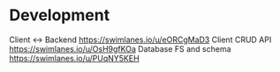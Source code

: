 # Development
Client <-> Backend https://swimlanes.io/u/eORCgMaD3
Client CRUD API https://swimlanes.io/u/OsH9gfKOa
Database FS and schema https://swimlanes.io/u/PUqNY5KEH